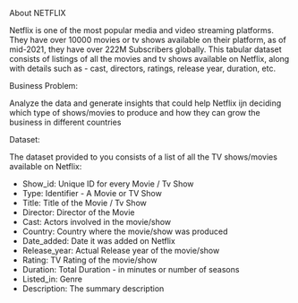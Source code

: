 About NETFLIX

Netflix is one of the most popular media and video streaming platforms. They have over 10000 movies or tv shows available on their platform, as of mid-2021, 
they have over 222M Subscribers globally. This tabular dataset consists of listings of all the movies and tv shows available on Netflix, along with details 
such as - cast, directors, ratings, release year, duration, etc.


Business Problem:

Analyze the data and generate insights that could help Netflix ijn deciding which type of shows/movies to produce and how they can grow the business in different 
countries


Dataset:

The dataset provided to you consists of a list of all the TV shows/movies available on Netflix:

- Show_id: Unique ID for every Movie / Tv Show
- Type: Identifier - A Movie or TV Show
- Title: Title of the Movie / Tv Show
- Director: Director of the Movie
- Cast: Actors involved in the movie/show
- Country: Country where the movie/show was produced
- Date_added: Date it was added on Netflix
- Release_year: Actual Release year of the movie/show
- Rating: TV Rating of the movie/show
- Duration: Total Duration - in minutes or number of seasons
- Listed_in: Genre
- Description: The summary description
